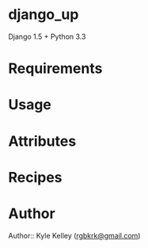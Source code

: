 # django_up

Django 1.5 + Python 3.3

# Requirements

# Usage

# Attributes

# Recipes

# Author

Author:: Kyle Kelley (<rgbkrk@gmail.com>)

